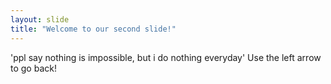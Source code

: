 ```yaml
---
layout: slide
title: "Welcome to our second slide!"
---
```

'ppl say nothing is impossible, but i do nothing everyday'
Use the left arrow to go back!

